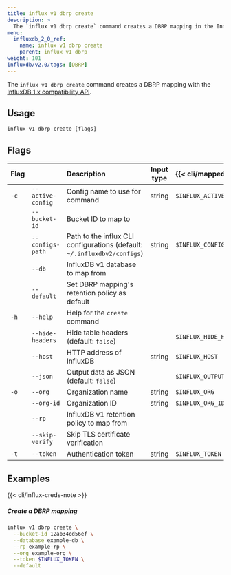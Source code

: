 ```yaml
---
title: influx v1 dbrp create
description: >
  The `influx v1 dbrp create` command creates a DBRP mapping in the InfluxDB 1.x compatibility API.
menu:
  influxdb_2_0_ref:
    name: influx v1 dbrp create
    parent: influx v1 dbrp
weight: 101
influxdb/v2.0/tags: [DBRP]
---
```


The `influx v1 dbrp create` command creates a DBRP mapping with the [InfluxDB 1.x compatibility API](/influxdb/v2.0/reference/api/influxdb-1x/).

## Usage
```
influx v1 dbrp create [flags]
```

## Flags
| Flag  |                   | Description                                                              | Input type | {{< cli/mapped >}}      |
|:------|:------------------|:-------------------------------------------------------------------------|:----------:|:------------------------|
| `-c`  | `--active-config` | Config name to use for command                                           | string     | `$INFLUX_ACTIVE_CONFIG` |
|       | `--bucket-id`     | Bucket ID to map to                                                      |            |                         |
|       | `--configs-path`  | Path to the influx CLI configurations (default: `~/.influxdbv2/configs`) | string     | `$INFLUX_CONFIGS_PATH`  |
|       | `--db`            | InfluxDB v1 database to map from                                         |            |                         |
|       | `--default`       | Set DBRP mapping's retention policy as default                           |            |                         |
| `-h`  | `--help`          | Help for the `create` command                                            |            |                         |
|       | `--hide-headers`  | Hide table headers (default: `false`)                                    |            | `$INFLUX_HIDE_HEADERS`  |
|       | `--host`          | HTTP address of InfluxDB                                                 | string     | `$INFLUX_HOST`          |
|       | `--json`          | Output data as JSON (default: `false`)                                   |            | `$INFLUX_OUTPUT_JSON`   |
| `-o`  | `--org`           | Organization name                                                        | string     | `$INFLUX_ORG`           |
|       | `--org-id`        | Organization ID                                                          | string     | `$INFLUX_ORG_ID`        |
|       | `--rp`            | InfluxDB v1 retention policy to map from                                 |            |                         |
|       | `--skip-verify`   | Skip TLS certificate verification                                        |            |                         |
| `-t`  | `--token`         | Authentication token                                                     | string     | `$INFLUX_TOKEN`         |


## Examples

{{< cli/influx-creds-note >}}

##### Create a DBRP mapping
```sh
influx v1 dbrp create \
  --bucket-id 12ab34cd56ef \
  --database example-db \
  --rp example-rp \
  --org example-org \
  --token $INFLUX_TOKEN \
  --default
```
